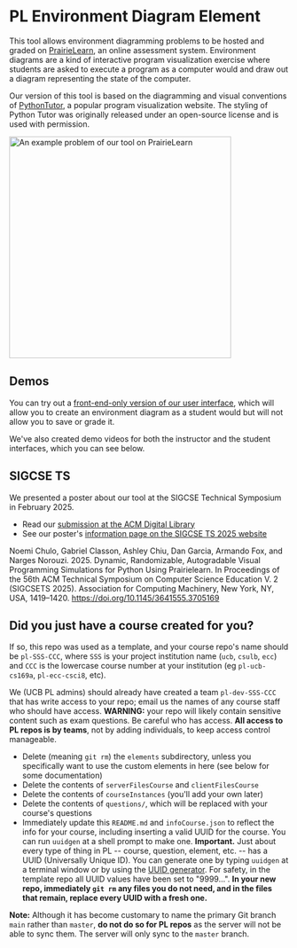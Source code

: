 # PL Environment Diagram Element
This tool allows environment diagramming problems to be hosted and graded on [PrairieLearn](https://www.prairielearn.com/), an online assessment system. Environment diagrams are a kind of interactive program visualization exercise where students are asked to execute a program as a computer would and draw out a diagram representing the state of the computer. 

Our version of this tool is based on the diagramming and visual conventions of [PythonTutor](https://pythontutor.com/cp/composingprograms.html#mode=edit), a popular program visualization website. The styling of Python Tutor was originally released under an open-source license and is used with permission. 


<img src="[https://github.com/favicon.ico](https://github.com/user-attachments/assets/ff811f3e-8bed-479d-b099-71590abd2492)" width="400px" alt="An example problem of our tool on PrairieLearn">

## Demos
You can try out a [front-end-only version of our user interface](https://gabeclasson.github.io/pl-ucb-environmentdiagrams/frontend-demo.html),
which will allow you to create an environment diagram as a student would but will not allow you to save or grade it. 

We've also created demo videos for both the instructor and the student interfaces, which you can see below. 

## SIGCSE TS
We presented a poster about our tool at the SIGCSE Technical Symposium in February 2025. 
* Read our [submission at the ACM Digital Library](https://dl.acm.org/doi/10.1145/3641555.3705169)
* See our poster's [information page on the SIGCSE TS 2025 website](https://sigcse2025.sigcse.org/details/sigcse-ts-2025-posters/164/Dynamic-Randomizable-Autogradable-Visual-Programming-Simulations-for-Python-Using-P)

Noemi Chulo, Gabriel Classon, Ashley Chiu, Dan Garcia, Armando Fox, and Narges Norouzi. 2025. Dynamic, Randomizable, Autogradable Visual Programming Simulations for Python Using Prairielearn. In Proceedings of the 56th ACM Technical Symposium on Computer Science Education V. 2 (SIGCSETS 2025). Association for Computing Machinery, New York, NY, USA, 1419–1420. https://doi.org/10.1145/3641555.3705169

## Did you just have a course created for  you?

If so, this repo was used as a template, and your course repo's name should be `pl-SSS-CCC`, 
where `SSS` is your project
institution name (`ucb`, `csulb`, `ecc`) and `CCC` is the lowercase course
number at your institution (eg `pl-ucb-cs169a`, `pl-ecc-csci8`, etc).
    
We (UCB PL admins) should already have created a team
`pl-dev-SSS-CCC` that has write access to your repo; email us the
names of any course staff who should have access.  **WARNING:** your
repo will likely contain sensitive content such as exam questions.  Be
careful who has access.  **All access to PL repos is by teams**, not
by adding individuals, to keep access control manageable.

* Delete (meaning `git rm`) the `elements` subdirectory, unless you specifically want to use
the custom elements in here (see below for some documentation)
* Delete the contents of `serverFilesCourse` and `clientFilesCourse`
* Delete the contents of `courseInstances` (you'll add your own
later)
* Delete the contents of `questions/`, which will be replaced with
your course's questions
* Immediately update this `README.md` and `infoCourse.json` to
reflect the info for your course, including inserting a valid UUID for
the course.  You can run `uuidgen` at a shell prompt to make one.
**Important.** Just about every type of thing in PL -- course, question, element, etc. -- has a UUID (Universally Unique ID).  You can generate one by typing `uuidgen` at a terminal window or by using the [UUID generator](https://www.uuidgenerator.net). For safety, in the template repo all UUID values have been set to "9999...".  **In your new repo, immediately `git rm` any files you do not need, and in the files that remain, replace every UUID with a fresh one.**


**Note:** Although it has become customary to name the primary Git
branch `main` rather than `master`, **do not do so for PL repos** as
the server will not be able to sync them.  The server will only sync
to the `master` branch.


